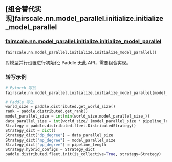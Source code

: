 ## [组合替代实现]fairscale.nn.model_parallel.initialize.initialize_model_parallel

### [fairscale.nn.model_parallel.initialize.initialize_model_parallel](https://github.com/facebookresearch/fairscale/blob/164cc0f3170b4a3951dd84dda29c3e1504ac4d6e/fairscale/nn/model_parallel/initialize.py#L41)

```python
fairscale.nn.model_parallel.initialize.initialize_model_parallel()
```

对模型并行设置进行初始化; Paddle 无此 API，需要组合实现。

### 转写示例

```python
# Pytorch 写法
fairscale.nn.model_parallel.initialize.initialize_model_parallel(model_parallel_size_=model_parallel_size_,pipeline_length=pipeline_length)

# Paddle 写法
world_size = paddle.distributed.get_world_size()
rank = paddle.distributed.get_rank()
model_parallel_size = int(min(world_size,model_parallel_size_))
data_parallel_size = int(world_size/ (model_parallel_size * pipeline_length))
Strategy = paddle.distributed.fleet.DistributedStrategy()
Strategy_dict = dict()
Strategy_dict["dp_degree"] = data_parallel_size
Strategy_dict["mp_degree"] = model_parallel_size
Strategy_dict["pp_degree"] = pipeline_length
Strategy.hybrid_configs = Strategy_dict
paddle.distributed.fleet.init(is_collective=True, strategy=Strategy)
```
